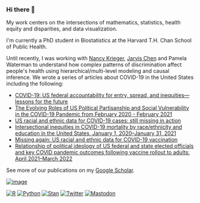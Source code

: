 ### Hi there 👋

My work centers on the intersections of mathematics, statistics, health equity and disparities, and data visualization. 

I'm currently a PhD student in Biostatistics at the Harvard T.H. Chan School of Public Health. 

Until recently, I was working with [Nancy Krieger](https://www.hsph.harvard.edu/nancy-krieger/), [Jarvis Chen](https://www.dfhcc.harvard.edu/insider/member-detail/member/jarvis-t-chen-scd/) and Pamela Waterman to understand how complex patterns of discrimination affect people's health using hierarchical/multi-level modeling and causal inference.  We wrote a series of articles about COVID-19 in the United States including the following: 

- [COVID-19: US federal accountability for entry, spread, and inequities—lessons for the future](https://link.springer.com/article/10.1007/s10654-020-00689-2)
- [The Evolving Roles of US Political Partisanship and Social Vulnerability in the COVID-19 Pandemic from February 2020 - February 2021](https://papers.ssrn.com/sol3/papers.cfm?abstract_id=3933453)
- [US racial and ethnic data for COVID-19 cases: still missing in action](https://www.thelancet.com/journals/lancet/article/PIIS0140-6736(20)32220-0/fulltext)
- [Intersectional inequities in COVID-19 mortality by race/ethnicity and
education in the United States, January 1, 2020–January 31, 2021](https://cdn1.sph.harvard.edu/wp-content/uploads/sites/1266/2021/02/21_Chen_covidMortality_Race_Education_HCPDS_WorkingPaper_Vol-21_No-3_Final_footer.pdf)
- [Missing again: US racial and ethnic data for COVID-19 vaccination](https://www.thelancet.com/journals/lancet/article/PIIS0140-6736(21)00465-7/fulltext)
- [Relationship of political ideology of US federal and state elected officials and key COVID pandemic outcomes following vaccine rollout to adults: April 2021–March 2022](https://www.thelancet.com/journals/lanam/article/PIIS2667-193X(22)00201-0/fulltext)

See more of our publications on my [Google Scholar](https://scholar.google.com/citations?hl=en&view_op=list_works&user=_9VD8mkAAAAJ).

[![image](https://user-images.githubusercontent.com/6935381/150688596-ac084453-8bad-489d-b255-6d4c69f3f65e.png)
](https://unsplash.com/photos/hKRh1wL8qV0)

[![R](https://img.shields.io/badge/--1f65b7?style=flat&logo=r&link=https://github.com/ctesta01/)](https://github.com/ctesta01?tab=repositories&q=&type=&language=r) <span class="" style = ""></span>
[![Python](https://img.shields.io/badge/--ffe873?style=flat&logo=python&link=https://github.com/ctesta01/)](https://github.com/ctesta01?tab=repositories&q=&type=&language=jupyter+notebook)<span class="" style = ""></span> 
[![Stan](https://img.shields.io/badge/-Stan-b2001d?style=flat&logo=stan&link=https://ctesta.com/articles/2021-01/Gaussian-Processes)](https://ctesta.com/articles/2021-01/Gaussian-Processes)
[![Twitter](https://img.shields.io/badge/-Twitter-1DA1F2?style=flat&link=https://twitter.com/_christiantesta/)](https://twitter.com/_christiantesta/) <span class="" style = ""></span>
<a rel="me" href="https://fediscience.org/@ctesta">![Mastodon](https://img.shields.io/badge/-Mastodon-%232B90D9?style=flat&logo=mastodon&logoColor=white)</a> <span class="" style = ""></span>

